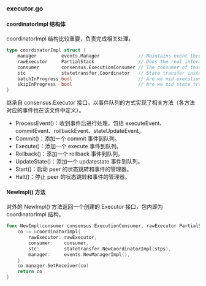 ### executor.go

#### coordinatorImpl 结构体

coordinatorImpl 结构比较重要，负责完成相关处理。

```go
type coordinatorImpl struct {
	manager         events.Manager              // Maintains event thread and sends events to the coordinator
	rawExecutor     PartialStack                // Does the real interaction with the ledger
	consumer        consensus.ExecutionConsumer // The consumer of this coordinator which receives the callbacks
	stc             statetransfer.Coordinator   // State transfer instance
	batchInProgress bool                        // Are we mid execution batch
	skipInProgress  bool                        // Are we mid state transfer
}
```

继承自 consensus.Executor 接口，以事件队列的方式实现了相关方法（各方法对应的事件也在该文件中定义）。

* ProcessEvent()：收到事件后进行处理，包括 executeEvent、commitEvent、rollbackEvent、stateUpdateEvent。
* Commit()：添加一个 commit 事件到队列。
* Execute()：添加一个 execute 事件到队列。
* Rollback()：添加一个 rollback 事件到队列。
* UpdateState()：添加一个 updatestate 事件到队列。
* Start()：启动 peer 的状态跳转和事件的管理器。
* Halt()：停止 peer 的状态跳转和事件的管理器。

#### NewImpl() 方法

对外的 NewImpl() 方法返回一个创建的 Executor 接口，包内即为 coordinatorImpl 结构。

```go
func NewImpl(consumer consensus.ExecutionConsumer, rawExecutor PartialStack, stps statetransfer.PartialStack) consensus.Executor {
	co := &coordinatorImpl{
		rawExecutor: rawExecutor,
		consumer:    consumer,
		stc:         statetransfer.NewCoordinatorImpl(stps),
		manager:     events.NewManagerImpl(),
	}
	co.manager.SetReceiver(co)
	return co
}
```